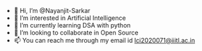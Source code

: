 - 👋 Hi, I’m @Nayanjit-Sarkar
- 👀 I’m interested in Artificial Intelligence
- 🌱 I’m currently learning DSA with python
- 💞️ I’m looking to collaborate in Open Source
- 📫 You can reach me through my email id lci2020071@iiitl.ac.in

<!---
Nayanjit-Sarkar/Nayanjit-Sarkar is a ✨ special ✨ repository because its `README.md` (this file) appears on your GitHub profile.
You can click the Preview link to take a look at your changes.
--->
